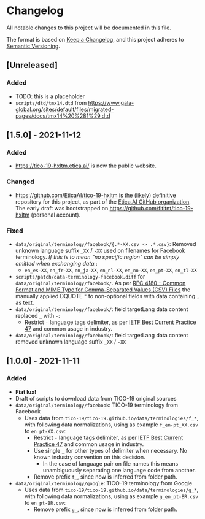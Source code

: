 # Changelog
All notable changes to this project will be documented in this file.

The format is based on [Keep a Changelog](https://keepachangelog.com/en/1.0.0/),
and this project adheres to [Semantic Versioning](https://semver.org/spec/v2.0.0.html).

## [Unreleased]
### Added
- TODO: this is a placeholder
- `scripts/dtd/tmx14.dtd` from <https://www.gala-global.org/sites/default/files/migrated-pages/docs/tmx14%20%281%29.dtd>

## [1.5.0] - 2021-11-12
### Added
- <https://tico-19-hxltm.etica.ai/> is now the public website.

### Changed
- <https://github.com/EticaAI/tico-19-hxltm> is the (likely) definitive
  repository for this project, as part of the
  [Etica.AI GitHub organization](https://github.com/EticaAI).
  The early draft was bootstrapped on
  <https://github.com/fititnt/tico-19-hxltm> (personal account).

### Fixed
- `data/original/terminology/facebook/{.*-XX.csv -> .*.csv}`: Removed unknown
  language suffix `_XX` / `-XX` used on filenames for Facebook terminology.
  _If this is to mean "no specific region" can be simply omitted when
  exchanging data._:
  - `en_es-XX`, `en_fr-XX`, `en_ja-XX`, `en_nl-XX`, `en_no-XX`, `en_pt-XX`,
    `en_tl-XX`
- `scripts/patch/data-terminology-facebook.diff` for
  `data/original/terminology/facebook/`. As per
  [RFC 4180 -  Common Format and MIME Type for Comma-Separated Values (CSV) Files](https://datatracker.ietf.org/doc/html/rfc4180)
  the manually applied DQUOTE `"` to non-optional fields with data containing
  `,` as text.
- `data/original/terminology/facebook/`: field targetLang data content
  replaced `_` with `-`:
  - Restrict `-` language tags delimiter, as per
    [IETF Best Current Practice 47](https://tools.ietf.org/rfc/bcp/bcp47.txt)
     and common usage in industry.
- `data/original/terminology/facebook/`: field targetLang data content
  removed unknown language suffix `_XX` / `-XX`

## [1.0.0] - 2021-11-11
### Added
- **Fiat lux!**
- Draft of scripts to download data from TICO-19 original sources
- `data/original/terminology/facebook`: TICO-19 terminology from Facebook
  - Uses data from `tico-19/tico-19.github.io/data/terminologies/f_*`, with
    following data normalizations, using as example `f_en-pt_XX.csv` to
    `en_pt-XX.csv`:
    - Restrict `-` language tags delimiter, as per
      [IETF Best Current Practice 47](https://tools.ietf.org/rfc/bcp/bcp47.txt)
      and common usage in industry.
    - Use single `_` for other types of delimiter when necessary. No known
      industry convention on this decision.
      - In the case of language pair on  file names  this means unambiguously
        separating one language code from another.
    - Remove prefix `f_`, since now is inferred from folder path.
- `data/original/terminology/google`: TICO-19 terminology from Google
  - Uses data from `tico-19/tico-19.github.io/data/terminologies/g_*`, with
    following data normalizations, using as example `g_en_pt-BR.csv` to
    `en_pt-BR.csv`:
    - Remove prefix `g_`, since now is inferred from folder path.
